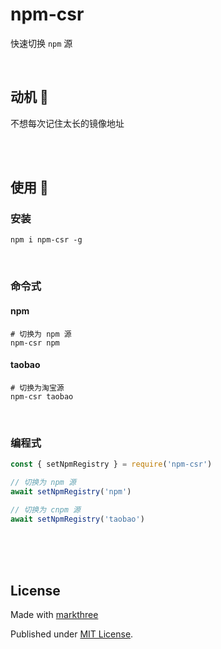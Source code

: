 # npm-csr

快速切换 `npm` 源

<br />

## 动机 🦕

不想每次记住太长的镜像地址

<br />
<br />

## 使用 🦖

### 安装

```shell
npm i npm-csr -g
```

<br />

### 命令式

#### npm

```shell
# 切换为 npm 源
npm-csr npm
```

#### taobao

```shell
# 切换为淘宝源
npm-csr taobao
```

<br />

### 编程式

```ts
const { setNpmRegistry } = require('npm-csr')

// 切换为 npm 源
await setNpmRegistry('npm')

// 切换为 cnpm 源
await setNpmRegistry('taobao')
```

<br />
<br />
<br />

## License

Made with [markthree](https://github.com/markthree)

Published under [MIT License](./LICENSE).

<br />
